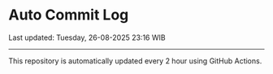 # Auto Commit Log

Last updated: Tuesday, 26-08-2025 23:16 WIB

---

This repository is automatically updated every 2 hour using GitHub Actions.
